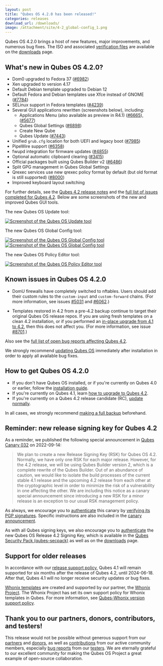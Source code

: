 ```yaml
---
layout: post
title: "Qubes OS 4.2.0 has been released!"
categories: releases
download_url: /downloads/
image: /attachment/site/4-2_global-config_1.png
---
```


Qubes OS 4.2.0 brings a host of new features, major improvements, and numerous bug fixes. The ISO and associated [verification files](/security/verifying-signatures/) are available on the [downloads](/downloads/) page.

## What's new in Qubes OS 4.2.0?

- Dom0 upgraded to Fedora 37 ([#6982](https://github.com/QubesOS/qubes-issues/issues/6982))
- Xen upgraded to version 4.17
- Default Debian template upgraded to Debian 12
- Default Fedora and Debian templates use Xfce instead of GNOME ([#7784](https://github.com/QubesOS/qubes-issues/issues/7784))
- SELinux support in Fedora templates ([#4239](https://github.com/QubesOS/qubes-issues/issues/4239))
- Several GUI applications rewritten (screenshots below), including:
  - Applications Menu (also available as preview in R4.1) ([#6665](https://github.com/QubesOS/qubes-issues/issues/6665)), ([#5677](https://github.com/QubesOS/qubes-issues/issues/5677))
  - Qubes Global Settings ([#6898](https://github.com/QubesOS/qubes-issues/issues/6898))
  - Create New Qube
  - Qubes Update ([#7443](https://github.com/QubesOS/qubes-issues/issues/7443))
- Unified `grub.cfg` location for both UEFI and legacy boot ([#7985](https://github.com/QubesOS/qubes-issues/issues/7985))
- PipeWire support ([#6358](https://github.com/QubesOS/qubes-issues/issues/6358))
- fwupd integration for firmware updates ([#4855](https://github.com/QubesOS/qubes-issues/issues/4855))
- Optional automatic clipboard clearing ([#3415](https://github.com/QubesOS/qubes-issues/issues/3415))
- Official packages built using Qubes Builder v2 ([#6486](https://github.com/QubesOS/qubes-issues/issues/6486))
- Split GPG management in Qubes Global Settings
- Qrexec services use new qrexec policy format by default (but old format is still supported) ([#8000](https://github.com/QubesOS/qubes-issues/issues/8000))
- Improved keyboard layout switching

For further details, see the [Qubes 4.2 release notes](/doc/releases/4.2/release-notes/) and the [full list of issues completed for Qubes 4.2](https://github.com/QubesOS/qubes-issues/issues?q=is%3Aissue+is%3Aclosed+reason%3Acompleted+milestone%3A%22Release+4.2%22+-label%3A%22R%3A+cannot+reproduce%22+-label%3A%22R%3A+declined%22+-label%3A%22R%3A+duplicate%22+-label%3A%22R%3A+not+applicable%22+-label%3A%22R%3A+self-closed%22+-label%3A%22R%3A+upstream+issue%22+). Below are some screenshots of the new and improved Qubes GUI tools.

The new Qubes OS Update tool:

[![Screenshot of the Qubes OS Update tool](/attachment/site/4-2_update.png)](/attachment/site/4-2_update.png)

The new Qubes OS Global Config tool:

[![Screenshot of the Qubes OS Global Config tool](/attachment/site/4-2_global-config_1.png)](/attachment/site/4-2_global-config_1.png)
[![Screenshot of the Qubes OS Global Config tool](/attachment/site/4-2_global-config_2.png)](/attachment/site/4-2_global-config_2.png)

The new Qubes OS Policy Editor tool:

[![Screenshot of the Qubes OS Policy Editor tool](/attachment/site/4-2_policy-editor.png)](/attachment/site/4-2_policy-editor.png)


## Known issues in Qubes OS 4.2.0

- DomU firewalls have completely switched to nftables. Users should add their custom rules to the `custom-input` and `custom-forward` chains. (For more information, see issues [#5031](https://github.com/QubesOS/qubes-issues/issues/5031) and [#6062](https://github.com/QubesOS/qubes-issues/issues/6062).)

- Templates restored in 4.2 from a pre-4.2 backup continue to target their original Qubes OS release repos. If you are using fresh templates on a clean 4.2 installation, or if you performed an [in-place upgrade from 4.1 to 4.2](/doc/upgrade/4.2/#in-place-upgrade), then this does not affect you. (For more information, see issue [#8701](https://github.com/QubesOS/qubes-issues/issues/8701).)

Also see the [full list of open bug reports affecting Qubes 4.2](https://github.com/QubesOS/qubes-issues/issues?q=is%3Aissue+label%3Aaffects-4.2+label%3A%22T%3A+bug%22+is%3Aopen).

We strongly recommend [updating Qubes OS](/doc/how-to-update/) immediately after installation in order to apply all available bug fixes.

## How to get Qubes OS 4.2.0

- If you don't have Qubes OS installed, or if you're currently on Qubes 4.0 or earlier, follow the [installation guide](/doc/installation-guide/).
- If you're currently on Qubes 4.1, learn [how to upgrade to Qubes 4.2](/doc/upgrade/4.2/).
- If you're currently on a Qubes 4.2 release candidate (RC), [update normally](/doc/how-to-update/).

In all cases, we strongly recommend [making a full backup](/doc/how-to-back-up-restore-and-migrate/) beforehand.

## Reminder: new release signing key for Qubes 4.2

As a reminder, we published the following special announcement in [Qubes Canary 032](/news/2022/09/14/canary-032/) on 2022-09-14:

> We plan to create a new Release Signing Key (RSK) for Qubes OS 4.2. Normally, we have only one RSK for each major release. However, for the 4.2 release, we will be using Qubes Builder version 2, which is a complete rewrite of the Qubes Builder. Out of an abundance of caution, we would like to isolate the build processes of the current stable 4.1 release and the upcoming 4.2 release from each other at the cryptographic level in order to minimize the risk of a vulnerability in one affecting the other. We are including this notice as a canary special announcement since introducing a new RSK for a minor release is an exception to our usual RSK management policy.

As always, we encourage you to [authenticate](/security/pack/#how-to-obtain-and-authenticate) this canary by [verifying its PGP signatures](/security/verifying-signatures/). Specific instructions are also included in the [canary announcement](/news/2022/09/14/canary-032/).

As with all Qubes signing keys, we also encourage you to [authenticate](/security/verifying-signatures/#how-to-import-and-authenticate-release-signing-keys) the new Qubes OS Release 4.2 Signing Key, which is available in the [Qubes Security Pack (qubes-secpack)](/security/pack/) as well as on the [downloads](/downloads/) page.

## Support for older releases

In accordance with our [release support policy](/doc/supported-releases/#qubes-os), Qubes 4.1 will remain supported for six months after the release of Qubes 4.2, until 2024-06-18. After that, Qubes 4.1 will no longer receive security updates or bug fixes.

[Whonix templates](https://www.whonix.org/wiki/Qubes) are created and supported by our partner, the [Whonix Project](https://www.whonix.org/). The Whonix Project has set its own support policy for Whonix templates in Qubes. For more information, see [Qubes-Whonix version support policy](https://www.whonix.org/wiki/About#Qubes_Hosts).

## Thank you to our partners, donors, contributors, and testers!

This release would not be possible without generous support from our [partners](/partners/) and [donors](/donate/), as well as [contributions](/doc/contributing/) from our active community members, especially [bug reports](/doc/issue-tracking/) from our [testers](/doc/testing/). We are eternally grateful to our excellent community for making the Qubes OS Project a great example of open-source collaboration.
